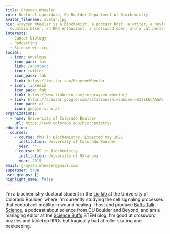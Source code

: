 ```yaml
---
title: Graycen Wheeler
role: Doctoral candidate, CU Boulder Department of Biochemistry
avatar_filename: avatar.jpg
bio: Graycen Wheeler is a biochemist, a podcast host, a writer, a novice
  mountain biker, an RPG enthusiast, a crossword doer, and a cat person.
interests:
  - Cancer biology
  - Podcasting
  - Science writing
social:
  - icon: envelope
    icon_pack: fas
    link: /#contact
  - icon: twitter
    icon_pack: fab
    link: https://twitter.com/GraycenWheeler
  - icon: linkedin
    icon_pack: fab
    link: https://www.linkedin.com/in/graycen-wheeler/
  - link: https://scholar.google.com/citations?hl=en&user=S37Ek6cAAAAJ
    icon_pack: ai
    icon: google-scholar
organizations:
  - name: University of Colorado Boulder
    url: https://www.colorado.edu/biochemistry/
education:
  courses:
    - course: PhD in Biochemistry, Expected May 2021
      institution: University of Colorado Boulder
      year: ""
    - course: BS in Biochemistry
      institution: University of Oklahoma
      year: 2015
email: graycen.wheeler@gmail.com
superuser: true
user_groups: []
highlight_name: false
---
```

I'm a biochemistry doctoral student in the [Liu lab](https://www.colorado.edu/lab/liu/) at the University of Colorado Boulder, where I'm currently studying the cell signaling processes that control cell motility in wound healing. I host and produce [Buffs Talk Science](https://buffstalkscience.com/), a podcast about science from CU Boulder and Beyond, and am a managing editor at the [Science Buffs](https://sciencebuffs.org/tag/graycen-wheeler/) STEM blog. I'm good at crossword puzzles and tabletop RPGs but tragically bad at roller skating and beekeeping.
